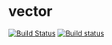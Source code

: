 # vector
[![Build Status](https://travis-ci.org/Nikolay2015/vector.svg?branch=newbranches)](https://travis-ci.org/Nikolay2015/vector)
[![Build status](https://ci.appveyor.com/api/projects/status/81plogab21q62knf?svg=true)](https://ci.appveyor.com/project/Nikolay2015/vector)